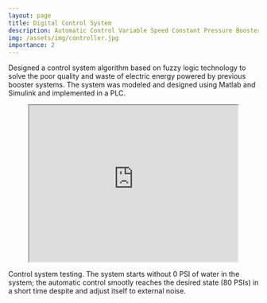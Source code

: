 ```yaml
---
layout: page
title: Digital Control System
description: Automatic Control Variable Speed Constant Pressure Booster System
img: /assets/img/controller.jpg
importance: 2
---
```


Designed a control system algorithm based on fuzzy logic technology to solve the poor quality and waste of electric energy powered by previous booster systems. The system was modeled and designed using Matlab and Simulink and implemented in a PLC.


<div class="row justify-content-sm-center">
    <p align="center"><iframe src="https://www.youtube.com/embed/Wj7mzOQwfPg" width=420 height="315"></iframe></p>
</div>
<div class="caption">
    Control system testing. The system starts without 0 PSI of water in the system; the automatic control smootly reaches the desired state (80 PSIs) in a short time despite and adjust itself to external noise.
</div>

